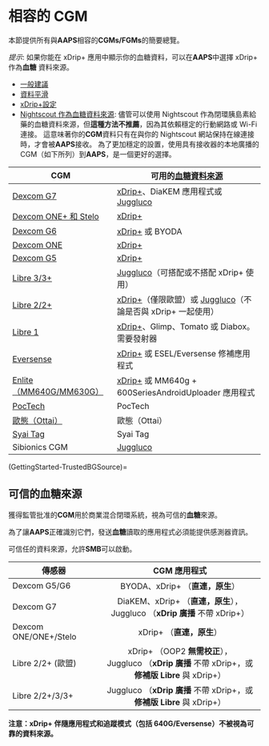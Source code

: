 # 相容的 CGM

本節提供所有與**AAPS**相容的**CGMs/FGMs**的簡要總覽。

*提示*: 如果你能在 xDrip+ 應用中顯示你的血糖資料，可以在**AAPS**中選擇 xDrip+ 作為**血糖** 資料來源。

* [一般建議](../CompatibleCgms/GeneralCGMRecommendation.md)
* [資料平滑](../CompatibleCgms/SmoothingBloodGlucoseData.md)
* [xDrip+設定](../CompatibleCgms/xDrip.md)
* [Nightscout 作為血糖資料來源](../CompatibleCgms/CgmNightscoutUpload.md): 儘管可以使用 Nightscout 作為閉環胰島素給藥的血糖資料來源，但**這種方法不推薦**，因為其依賴穩定的行動網路或 Wi-Fi 連接。 這意味著你的**CGM**資料只有在與你的 Nightscout 網站保持在線連接時，才會被**AAPS**接收。 為了更加穩定的設置，使用具有接收器的本地廣播的 CGM（如下所列）到**AAPS**，是一個更好的選擇。

| CGM                                                  | 可用的[血糖資料來源](#Config-Builder-bg-source)                                                                   |
| ---------------------------------------------------- | -------------------------------------------------------------------------------------------------------- |
| [Dexcom G7](../CompatibleCgms/DexcomG7.md)           | [xDrip+](../CompatibleCgms/xDrip.md)、DiaKEM 應用程式或 [Juggluco](../CompatibleCgms/Juggluco.md)              |
| [Dexcom ONE+ 和 Stelo](../CompatibleCgms/DexcomG7.md) | [xDrip+](../CompatibleCgms/xDrip.md)                                                                     |
| [Dexcom G6](../CompatibleCgms/DexcomG6.md)           | [xDrip+](../CompatibleCgms/xDrip.md) 或 BYODA                                                             |
| [Dexcom ONE](../CompatibleCgms/DexcomG6.md)          | [xDrip+](../CompatibleCgms/xDrip.md)                                                                     |
| [Dexcom G5](../CompatibleCgms/DexcomG5.md)           | [xDrip+](../CompatibleCgms/xDrip.md)                                                                     |
| [Libre 3/3+](../CompatibleCgms/Libre3.md)            | [Juggluco](../CompatibleCgms/Juggluco.md)（可搭配或不搭配 xDrip+ 使用）                                             |
| [Libre 2/2+](../CompatibleCgms/Libre2.md)            | [xDrip+](../CompatibleCgms/xDrip.md)（僅限歐盟）或 [Juggluco](../CompatibleCgms/Juggluco.md)（不論是否與 xDrip+ 一起使用） |
| [Libre 1](../CompatibleCgms/Libre1.md)               | [xDrip+](../CompatibleCgms/xDrip.md)、Glimp、Tomato 或 Diabox。 需要發射器                                        |
| [Eversense](../CompatibleCgms/Eversense.md)          | [xDrip+](../CompatibleCgms/xDrip.md) 或 ESEL/Eversense 修補應用程式                                             |
| [Enlite（MM640G/MM630G）](../CompatibleCgms/MM640g.md) | [xDrip+](../CompatibleCgms/xDrip.md) 或 MM640g + 600SeriesAndroidUploader 應用程式                            |
| [PocTech](../CompatibleCgms/PocTech.md)              | PocTech                                                                                                  |
| [歐態（Ottai）](../CompatibleCgms/OttaiM8.md)            | 歐態（Ottai）                                                                                                |
| [Syai Tag](../CompatibleCgms/SyaiTagX1.md)           | Syai Tag                                                                                                 |
| Sibionics CGM                                        | [Juggluco](../CompatibleCgms/Juggluco.md)                                                                |

(GettingStarted-TrustedBGSource)=

## 可信的血糖來源

獲得監管批准的**CGM**用於商業混合閉環系統，視為可信的**血糖**來源。

為了讓**AAPS**正確識別它們，發送**血糖**讀取的應用程式必須能提供感測器資訊。

可信任的資料來源，允許**SMB**可以啟動。

| 傳感器                   |                                        CGM 應用程式                                        |
| --------------------- |:--------------------------------------------------------------------------------------:|
| Dexcom G5/G6          |                                BYODA、xDrip+ （**直連，原生**）                                |
| Dexcom G7             |            DiaKEM、xDrip+ （**直連，原生**），</br>Juggluco （**xDrip 廣播** 不帶 xDrip+）            |
| Dexcom ONE/ONE+/Stelo |                                   xDrip+ （**直連，原生**）                                   |
| Libre 2/2+ (歐盟)       | xDrip+ （OOP2 **無需校正**），</br>Juggluco （**xDrip 廣播** 不帶 xDrip+，或 **修補版 Libre** 與 xDrip+） |
| Libre 2/2+/3/3+       |               Juggluco （**xDrip 廣播** 不帶 xDrip+，或 **修補版 Libre** 與 xDrip+）               |

**注意：xDrip+ 伴隨應用程式和追蹤模式（包括 640G/Eversense）不被視為可靠的資料來源。**
